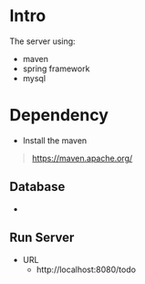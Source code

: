 # Intro
The server using:
- maven
- spring framework
- mysql

# Dependency
- Install the maven
> https://maven.apache.org/

## Database
-

## Run Server

- URL
  - http://localhost:8080/todo
